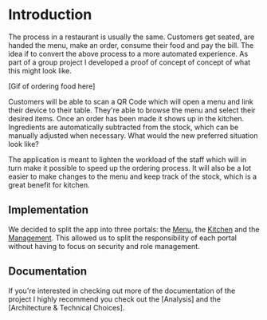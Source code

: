 # Introduction
The process in a restaurant is usually the same. Customers get seated, are handed the menu, make an order, consume their food and pay the bill. The idea if to convert the above process to a more automated experience. As part of a group project I developed a proof of concept of concept of what this might look like. 

[Gif of ordering food here]

Customers will be able to scan a QR Code which will open a menu and link their device to their table. They're able to browse the menu and select their desired items. Once an order has been made it shows up in the kitchen. Ingredients are automatically subtracted from the stock, which can be manually adjusted when necessary. 
What would the new preferred situation look like?

The application is meant to lighten the workload of the staff which will in turn make it possible to speed up the ordering process. It will also be a lot easier to make changes to the menu and keep track of the stock, which is a great benefit for kitchen. 

## Implementation
We decided to split the app into three portals: the [Menu](https://github.com/Desoxyr/Mediaan-Digital-Menu/tree/master/Menu%20Service), the [Kitchen](https://github.com/Desoxyr/Mediaan-Digital-Menu/tree/master/Kitchen%20View) and the [Management](https://github.com/Desoxyr/Mediaan-Digital-Menu/tree/master/Management%20View). This allowed us to split the responsibility of each portal without having to focus on security and role management.

## Documentation

If you're interested in checking out more of the documentation of the project I highly recommend you check out the [Analysis] and the [Architecture & Technical Choices].